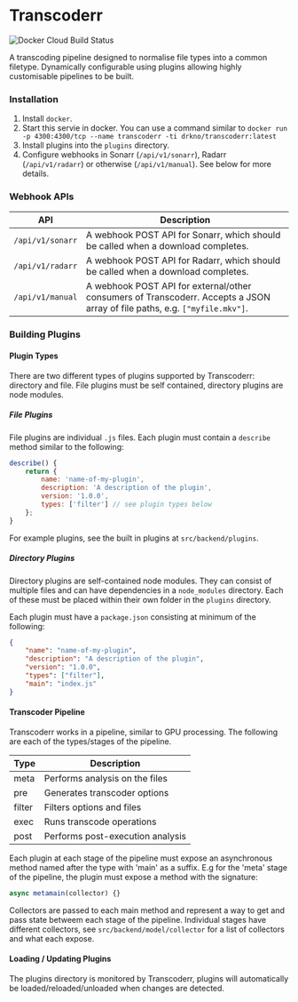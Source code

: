 # Transcoderr

![Docker Cloud Build Status](https://img.shields.io/docker/cloud/build/drkno/transcoderr?style=flat-square)

A transcoding pipeline designed to normalise file types into a common filetype. Dynamically configurable using plugins allowing highly customisable pipelines to be built.

### Installation

1. Install `docker`.
2. Start this servie in docker. You can use a command similar to `docker run -p 4300:4300/tcp --name transcoderr -ti drkno/transcoderr:latest`
3. Install plugins into the `plugins` directory.
4. Configure webhooks in Sonarr (`/api/v1/sonarr`), Radarr (`/api/v1/radarr`) or otherwise (`/api/v1/manual`). See below for more details.

### Webhook APIs

| API              | Description |
|------------------|-------------|
| `/api/v1/sonarr` | A webhook POST API for Sonarr, which should be called when a download completes. |
| `/api/v1/radarr` | A webhook POST API for Radarr, which should be called when a download completes. |
| `/api/v1/manual` | A webhook POST API for external/other consumers of Transcoderr. Accepts a JSON array of file paths, e.g. `["myfile.mkv"]`. |

### Building Plugins

#### Plugin Types

There are two different types of plugins supported by Transcoderr: directory and file. File plugins must be self contained, directory plugins are node modules.

##### File Plugins

File plugins are individual `.js` files. Each plugin must contain a `describe` method similar to the following:

```js
describe() {
    return {
        name: 'name-of-my-plugin',
        description: 'A description of the plugin',
        version: '1.0.0',
        types: ['filter'] // see plugin types below
    };
}
```

For example plugins, see the built in plugins at `src/backend/plugins`.

##### Directory Plugins

Directory plugins are self-contained node modules. They can consist of multiple files and can have dependencies in a `node_modules` directory. Each of these must be placed within their own folder in the `plugins` directory.

Each plugin must have a `package.json` consisting at minimum of the following:

```json
{
    "name": "name-of-my-plugin",
    "description": "A description of the plugin",
    "version": "1.0.0",
    "types": ["filter"],
    "main": "index.js"
}
```

#### Transcoder Pipeline

Transcoderr works in a pipeline, similar to GPU processing. The following are each of the types/stages of the pipeline.

| Type   | Description                      |
|--------|----------------------------------|
| meta   | Performs analysis on the files   |
| pre    | Generates transcoder options     |
| filter | Filters options and files        |
| exec   | Runs transcode operations        |
| post   | Performs post-execution analysis |

Each plugin at each stage of the pipeline must expose an asynchronous method named after the type with 'main' as a suffix. E.g for the 'meta' stage of the pipeline, the plugin must expose a method with the signature:

```js
async metamain(collector) {}
```

Collectors are passed to each main method and represent a way to get and pass state betweem each stage of the pipeline. Individual stages have different collectors, see `src/backend/model/collector` for a list of collectors and what each expose.

#### Loading / Updating Plugins

The plugins directory is monitored by Transcoderr, plugins will automatically be loaded/reloaded/unloaded when changes are detected.
